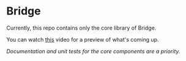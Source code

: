 # Bridge

Currently, this repo contains only the core library of Bridge.

You can watch [this](https://www.youtube.com/watch?v=-c90H03MXbg) video for
a preview of what's coming up.

*Documentation and unit tests for the core components are a priority.*